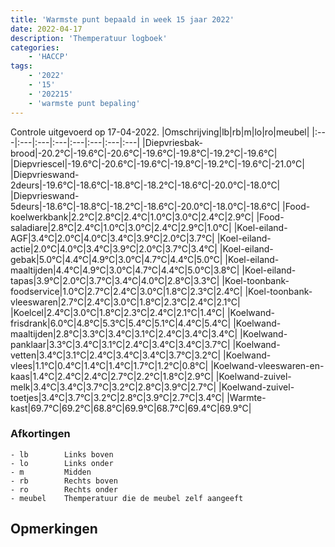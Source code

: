 ```yaml
---
title: 'Warmste punt bepaald in week 15 jaar 2022'
date: 2022-04-17
description: 'Themperatuur logboek'
categories:
    - 'HACCP'
tags:
    - '2022'
    - '15'
    - '202215'
    - 'warmste punt bepaling'
---
```

Controle uitgevoerd op 17-04-2022.
|Omschrijving|lb|rb|m|lo|ro|meubel|
|:---|:---|:---|:---|:---|:---|:---|:---|
|Diepvriesbak-brood|-20.2°C|-19.6°C|-20.6°C|-19.6°C|-19.8°C|-19.2°C|-19.6°C|
|Diepvriescel|-19.6°C|-20.6°C|-19.6°C|-19.8°C|-19.2°C|-19.6°C|-21.0°C|
|Diepvrieswand-2deurs|-19.6°C|-18.6°C|-18.8°C|-18.2°C|-18.6°C|-20.0°C|-18.0°C|
|Diepvrieswand-5deurs|-18.6°C|-18.8°C|-18.2°C|-18.6°C|-20.0°C|-18.0°C|-18.6°C|
|Food-koelwerkbank|2.2°C|2.8°C|2.4°C|1.0°C|3.0°C|2.4°C|2.9°C|
|Food-saladiare|2.8°C|2.4°C|1.0°C|3.0°C|2.4°C|2.9°C|1.0°C|
|Koel-eiland-AGF|3.4°C|2.0°C|4.0°C|3.4°C|3.9°C|2.0°C|3.7°C|
|Koel-eiland-actie|2.0°C|4.0°C|3.4°C|3.9°C|2.0°C|3.7°C|3.4°C|
|Koel-eiland-gebak|5.0°C|4.4°C|4.9°C|3.0°C|4.7°C|4.4°C|5.0°C|
|Koel-eiland-maaltijden|4.4°C|4.9°C|3.0°C|4.7°C|4.4°C|5.0°C|3.8°C|
|Koel-eiland-tapas|3.9°C|2.0°C|3.7°C|3.4°C|4.0°C|2.8°C|3.3°C|
|Koel-toonbank-foodservice|1.0°C|2.7°C|2.4°C|3.0°C|1.8°C|2.3°C|2.4°C|
|Koel-toonbank-vleeswaren|2.7°C|2.4°C|3.0°C|1.8°C|2.3°C|2.4°C|2.1°C|
|Koelcel|2.4°C|3.0°C|1.8°C|2.3°C|2.4°C|2.1°C|1.4°C|
|Koelwand-frisdrank|6.0°C|4.8°C|5.3°C|5.4°C|5.1°C|4.4°C|5.4°C|
|Koelwand-maaltijden|2.8°C|3.3°C|3.4°C|3.1°C|2.4°C|3.4°C|3.4°C|
|Koelwand-panklaar|3.3°C|3.4°C|3.1°C|2.4°C|3.4°C|3.4°C|3.7°C|
|Koelwand-vetten|3.4°C|3.1°C|2.4°C|3.4°C|3.4°C|3.7°C|3.2°C|
|Koelwand-vlees|1.1°C|0.4°C|1.4°C|1.4°C|1.7°C|1.2°C|0.8°C|
|Koelwand-vleeswaren-en-kaas|1.4°C|2.4°C|2.4°C|2.7°C|2.2°C|1.8°C|2.9°C|
|Koelwand-zuivel-melk|3.4°C|3.4°C|3.7°C|3.2°C|2.8°C|3.9°C|2.7°C|
|Koelwand-zuivel-toetjes|3.4°C|3.7°C|3.2°C|2.8°C|3.9°C|2.7°C|3.4°C|
|Warmte-kast|69.7°C|69.2°C|68.8°C|69.9°C|68.7°C|69.4°C|69.9°C|

### Afkortingen
    - lb        Links boven
    - lo        Links onder
    - m         Midden
    - rb        Rechts boven
    - ro        Rechts onder
    - meubel    Themperatuur die de meubel zelf aangeeft

## Opmerkingen


